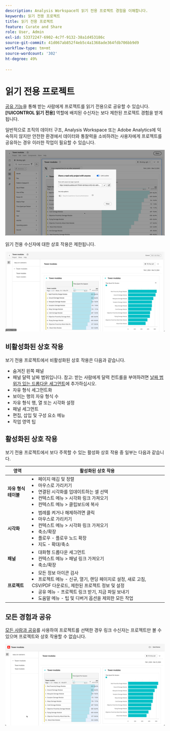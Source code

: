 ```yaml
---
description: Analysis Workspace의 읽기 전용 프로젝트 경험을 이해합니다.
keywords: 읽기 전용 프로젝트
title: 읽기 전용 프로젝트
feature: Curate and Share
role: User, Admin
exl-id: 53372247-6902-4c7f-9132-38a1d453186c
source-git-commit: 41d067ab852f4eb5c4a1368ade364fdb706bb9d9
workflow-type: tm+mt
source-wordcount: '302'
ht-degree: 49%

---
```


# 읽기 전용 프로젝트

[공유 기능](share-projects.md)을 통해 받는 사람에게 프로젝트를 읽기 전용으로 공유할 수 있습니다. **[!UICONTROL 읽기 전용]** 역할에 배치된 수신자는 보다 제한된 프로젝트 경험을 받게 됩니다.

일반적으로 조직의 데이터 구조, Analysis Workspace 또는 Adobe Analytics에 익숙하지 않지만 안전한 환경에서 데이터와 통찰력을 소비하려는 사용자에게 프로젝트를 공유하는 경우 이러한 작업이 필요할 수 있습니다.

![읽기 전용으로 공유](assets/read-only-project-sender.png)

읽기 전용 수신자에 대한 상호 작용은 제한됩니다.

![읽기 전용으로 공유](assets/read-only-project-receiver.png)

## 비활성화된 상호 작용

보기 전용 프로젝트에서 비활성화된 상호 작용은 다음과 같습니다.

* 숨겨진 왼쪽 패널
* 패널 달력 날짜 범위입니다. 참고: 받는 사람에게 달력 컨트롤을 부여하려면 [날짜 범위가 있는 드롭다운 세그먼트](https://experienceleague.adobe.com/docs/analytics-learn/tutorials/analysis-workspace/using-panels/using-drop-down-filters.html?lang=ko)에 추가하십시오.
* 자유 형식 세그먼트화
* 보이는 행의 자유 형식 수
* 자유 형식 행, 열 또는 시각화 설정
* 패널 세그먼트
* 편집, 삽입 및 구성 요소 메뉴
* 작업 영역 팁

## 활성화된 상호 작용

보기 전용 프로젝트에서 보다 주목할 수 있는 활성화 상호 작용 중 일부는 다음과 같습니다.

| 영역 | 활성화된 상호 작용 |
| --- | --- |
| **자유 형식 테이블** | <li>페이지 매김 및 정렬</li><li>마우스로 가리키기</li><li>연결된 시각화를 업데이트하는 셀 선택</li><li>컨텍스트 메뉴 > 시각화 링크 가져오기</li><li>컨텍스트 메뉴 > 클립보드에 복사</li> |
| **시각화** | <li>범례를 켜거나 해제하려면 클릭</li><li>마우스로 가리키기</li><li>컨텍스트 메뉴 > 시각화 링크 가져오기</li><li>축소/확장</li><li>플로우 - 플로우 노드 확장</li><li>지도 - 확대/축소</li></ul> |
| **패널** | <li>대화형 드롭다운 세그먼트</li><li>컨텍스트 메뉴 > 패널 링크 가져오기</li><li>축소/확장</li> |
| **프로젝트** | <li>모든 정보 아이콘 검사</li><li>프로젝트 메뉴 - 신규, 열기, 랜딩 페이지로 설정, 새로 고침, CSV/PDF 다운로드, 제한된 프로젝트 정보 및 설정</li><li>공유 메뉴 - 프로젝트 링크 받기, 지금 파일 보내기</li><li>도움말 메뉴 - 팁 및 디버거 옵션을 제외한 모든 작업</li> |


## 모든 경험과 공유

[모든 사람과 공유](share-projects.md#share-a-project-with-anyone-no-login-required)를 사용하여 프로젝트를 선택한 경우 링크 수신자는 프로젝트만 볼 수 있으며 프로젝트와 상호 작용할 수 없습니다.

![모든 경험과 공유](assets/share-with-anyone-receiver.png)
